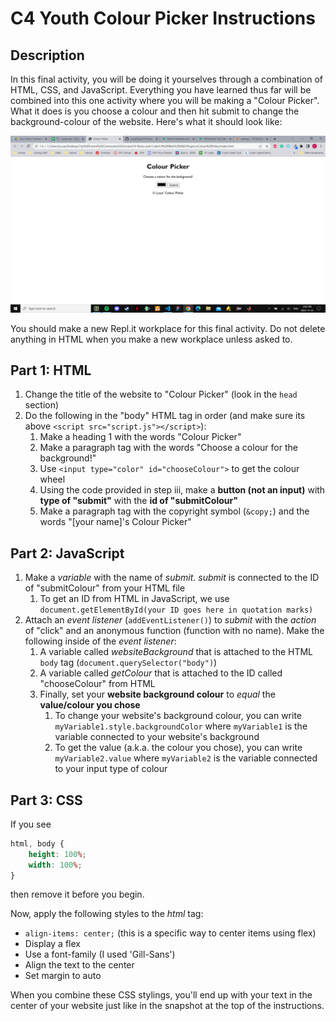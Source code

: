 # C4 Youth Colour Picker Instructions

## Description

In this final activity, you will be doing it yourselves through a combination of HTML, CSS, and JavaScript. Everything you have learned thus far will be combined into this one activity where you will be making a "Colour Picker". What it does is you choose a colour and then hit submit to change the background-colour of the website. Here's what it should look like:

![example](snapshot.png)

You should make a new Repl.it workplace for this final activity. Do not delete anything in HTML when you make a new workplace unless asked to.

## Part 1: HTML

1) Change the title of the website to "Colour Picker" (look in the ``head`` section)
2) Do the following in the "body" HTML tag in order (and make sure its above ``<script src="script.js"></script>``):
    1) Make a heading 1 with the words "Colour Picker"
    2) Make a paragraph tag with the words "Choose a colour for the background!"
    3) Use ``<input type="color" id="chooseColour">`` to get the colour wheel
    4) Using the code provided in step iii, make a **button (not an input)** with **type of "submit"** with the **id of "submitColour"**
    5) Make a paragraph tag with the copyright symbol (``&copy;``) and the words "[your name]'s Colour Picker"

## Part 2: JavaScript

1) Make a *variable* with the name of *submit*. *submit* is connected to the ID of "submitColour" from your HTML file
    1) To get an ID from HTML in JavaScript, we use ``document.getElementById(your ID goes here in quotation marks)``
2) Attach an *event listener* (``addEventListener()``) to *submit* with the *action* of "click" and an anonymous function (function with no name). Make the following inside of the *event listener*:
    1) A variable called *websiteBackground* that is attached to the HTML ``body`` tag (``document.querySelector("body")``)
    2) A variable called *getColour* that is attached to the ID called "chooseColour" from HTML
    3) Finally, set your **website background colour** to *equal* the **value/colour you chose**
        1) To change your website's background colour, you can write ``myVariable1.style.backgroundColor`` where ``myVariable1`` is the variable connected to your website's background
        2) To get the value (a.k.a. the colour you chose), you can write ``myVariable2.value`` where ``myVariable2`` is the variable connected to your input type of colour

## Part 3: CSS

If you see

```css
html, body {
    height: 100%;
    width: 100%;
}
```

then remove it before you begin.

Now, apply the following styles to the *html* tag:

- ``align-items: center;`` (this is a specific way to center items using flex)
- Display a flex
- Use a font-family (I used 'Gill-Sans')
- Align the text to the center
- Set margin to auto

When you combine these CSS stylings, you'll end up with your text in the center of your website just like in the snapshot at the top of the instructions.
